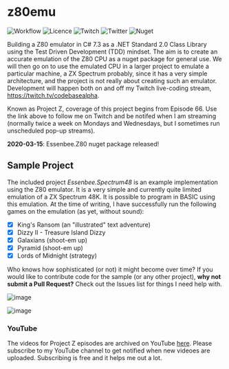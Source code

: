 # z80emu

![Workflow](https://github.com/essenbee/z80emu/workflows/.NET%20Core/badge.svg)
![Licence](https://img.shields.io/github/license/essenbee/z80emu)
![Twitch](https://img.shields.io/twitch/status/codebasealpha)
![Twitter](https://img.shields.io/twitter/follow/codebasealpha?label=Follow&style=social)
![Nuget](https://img.shields.io/nuget/v/Essenbee.Z80)

Building a Z80 emulator in C# 7.3 as a .NET Standard 2.0 Class Library using the Test Driven Development (TDD) mindset. The aim is to create an accurate emulation of the Z80 CPU as a nuget package for general use. We will then go on to use the emulated CPU in a larger project to emulate a particular machine, a ZX Spectrum probably, since it has a very simple architecture, and the project is not really about creating such an emulator. Development will happen both on and off my Twitch live-coding stream, https://twitch.tv/codebasealpha.

Known as Project Z, coverage of this project begins from Episode 66. Use the link above to follow me on Twitch and be notifed when I am streaming (normally twice a week on Mondays and Wednesdays, but I sometimes run unscheduled pop-up streams).

**2020-03-15**: Essenbee.Z80 nuget package released!

## Sample Project

The included project *Essenbee.Spectrum48* is an example implementation using the Z80 emulator. It is a very simple and currently quite limited emulation of a ZX Spectrum 48K. It is possible to program in BASIC using this emulation. At the time of writing, I have successfully run the following games on the emulation (as yet, without sound):

- [X] King's Ransom (an "illustrated" text adventure)
- [X] Dizzy II - Treasure Island Dizzy
- [X] Galaxians (shoot-em up)
- [X] Pyramid (shoot-em up)
- [X] Lords of Midnight (strategy)

Who knows how sophisticated (or not) it might become over time? If you would like to contribute code for the sample (or any other project), **why not submit a Pull Request?** Check out the Issues list for things I need help with.

![image](https://user-images.githubusercontent.com/7979108/72829874-7fbba480-3c77-11ea-88ce-17c31865ad5c.png)

![image](https://user-images.githubusercontent.com/7979108/72908129-f9fa3080-3d2c-11ea-8b3e-2fde99422991.png)

### YouTube

The videos for Project Z episodes are archived on YouTube [here](https://www.youtube.com/channel/UCFFtfkaWjMb9UMDpPVnC1Sg). Please subscribe to my YouTube channel to get notified when new videoes are uploaded. Subscribing is free and it helps me out a lot.
